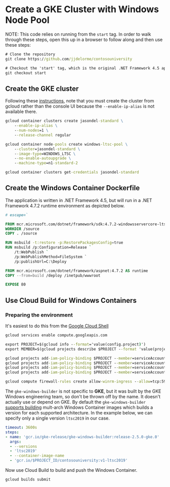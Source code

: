 # Create a GKE Cluster with Windows Node Pool 

NOTE: This code relies on running from the `start` tag.  In order to walk through these steps, open this up in a browser to follow along and then use these steps:

```cmd
# Clone the repository
git clone https://github.com/jjdelorme/contosouniversity

# Checkout the 'start' tag, which is the original .NET Framework 4.5 application.
git checkout start
```

## Create the GKE cluster

Following these [instructions](https://cloud.google.com/kubernetes-engine/docs/how-to/creating-a-cluster-windows), note that you must create the cluster from gcloud rather than the console UI because the `--enable-ip-alias` is not available there.

```cmd
gcloud container clusters create jasondel-standard \
    --enable-ip-alias \
    --num-nodes=1 \
    --release-channel regular

gcloud container node-pools create windows-ltsc-pool \
    --cluster=jasondel-standard \
    --image-type=WINDOWS_LTSC \
    --no-enable-autoupgrade \
    --machine-type=n1-standard-2

gcloud container clusters get-credentials jasondel-standard    
```

## Create the Windows Container Dockerfile
The application is written in .NET Framework 4.5, but will run in a .NET Framework 4.7.2 runtime environment as depicted below.

```dockerfile
# escape=`

FROM mcr.microsoft.com/dotnet/framework/sdk:4.7.2-windowsservercore-ltsc2019 AS build
WORKDIR /source
COPY . /source

RUN msbuild -t:restore -p:RestorePackagesConfig=true
RUN msbuild /p:Configuration=Release `
	/t:WebPublish `
	/p:WebPublishMethod=FileSystem `
	/p:publishUrl=C:\Deploy

FROM mcr.microsoft.com/dotnet/framework/aspnet:4.7.2 AS runtime
COPY --from=build /deploy /inetpub/wwwroot

EXPOSE 80
```

## Use Cloud Build for Windows Containers

### Preparing the environment

It's easiest to do this from the [Google Cloud Shell](https://shell.cloud.google.com)

```cmd
gcloud services enable compute.googleapis.com

export PROJECT=$(gcloud info --format='value(config.project)')
export MEMBER=$(gcloud projects describe $PROJECT --format 'value(projectNumber)')@cloudbuild.gserviceaccount.com

gcloud projects add-iam-policy-binding $PROJECT --member=serviceAccount:$MEMBER --role='roles/compute.instanceAdmin'
gcloud projects add-iam-policy-binding $PROJECT --member=serviceAccount:$MEMBER --role='roles/iam.serviceAccountUser'
gcloud projects add-iam-policy-binding $PROJECT --member=serviceAccount:$MEMBER --role='roles/compute.networkViewer'
gcloud projects add-iam-policy-binding $PROJECT --member=serviceAccount:$MEMBER --role='roles/storage.admin'

gcloud compute firewall-rules create allow-winrm-ingress --allow=tcp:5986 --direction=INGRESS
```

The `gke-windows-builder` is not specific to **GKE**, but it was built by the GKE Windows engineering team, so don't be thrown off by the name.  It doesn't actually use or depend on GKE.  By default the `gke-windows-builder` [supports building](https://cloud.google.com/kubernetes-engine/docs/tutorials/building-windows-multi-arch-images) mult-arch Windows Container images which builds a version for each supported architecture.  In the example below, we can specify only a single version `ltsc2019` in our case.

```yaml
timeout: 3600s
steps:
- name: 'gcr.io/gke-release/gke-windows-builder:release-2.5.0-gke.0'
  args:
  - --versions
  - 'ltsc2019'
  - --container-image-name
  - 'gcr.io/$PROJECT_ID/contosouniversity:v1-ltsc2019'
  ```

Now use Cloud Build to build and push the Windows Container.

  ```cmd
  gcloud builds submit
  ```